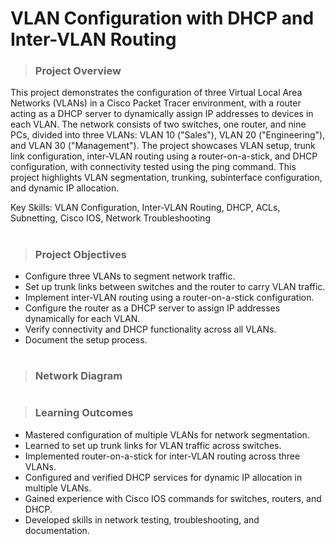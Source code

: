# VLAN Configuration with DHCP and Inter-VLAN Routing 

> ### Project Overview
 This project demonstrates the configuration of three Virtual Local Area Networks (VLANs) in a Cisco Packet Tracer environment, with a router acting as a DHCP server to dynamically assign IP addresses to devices in each VLAN. The network consists of two switches, one router, and nine PCs, divided into three VLANs: VLAN 10 ("Sales"), VLAN 20 ("Engineering"), and VLAN 30 ("Management"). The project showcases VLAN setup, trunk link configuration, inter-VLAN routing using a router-on-a-stick, and DHCP configuration, with connectivity tested using the ping command. This project highlights VLAN segmentation, trunking, subinterface configuration, and dynamic IP allocation.

 Key Skills: VLAN Configuration, Inter-VLAN Routing, DHCP, ACLs, Subnetting, Cisco IOS, Network Troubleshooting
#


> ### Project Objectives
- Configure three VLANs to segment network traffic.
- Set up trunk links between switches and the router to carry VLAN traffic.
- Implement inter-VLAN routing using a router-on-a-stick configuration.
- Configure the router as a DHCP server to assign IP addresses dynamically for each VLAN.
- Verify connectivity and DHCP functionality across all VLANs.
- Document the setup process.
#
> ### Network Diagram
#








> ### Learning Outcomes
- Mastered configuration of multiple VLANs for network segmentation.
- Learned to set up trunk links for VLAN traffic across switches.
- Implemented router-on-a-stick for inter-VLAN routing across three VLANs.
- Configured and verified DHCP services for dynamic IP allocation in multiple VLANs.
- Gained experience with Cisco IOS commands for switches, routers, and DHCP.
- Developed skills in network testing, troubleshooting, and documentation.


